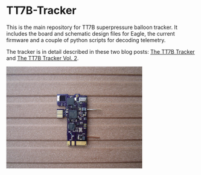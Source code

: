 # TT7B-Tracker
This is the main repository for TT7B superpressure balloon tracker. It includes the board and schematic design files for Eagle, the current firmware and a couple of python scripts for decoding telemetry.

The tracker is in detail described in these two blog posts: [The TT7B Tracker](https://tt7hab.blogspot.com/2018/09/the-tt7b-tracker.html) and [The TT7B Tracker Vol. 2](https://tt7hab.blogspot.com/2019/03/the-tt7b-tracker-vol-2.html).

<img src="/docs/IMG_3052%20TT7B%20tracker.JPG" height="270" width="360">
